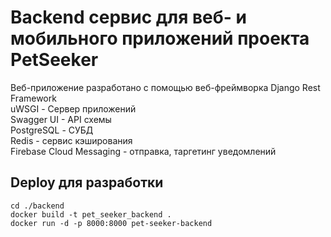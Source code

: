 # Backend сервис для веб- и мобильного приложений проекта PetSeeker

Веб-приложение разработано с помощью веб-фреймворка Django Rest Framework <br>
uWSGI - Сервер приложений<br>
Swagger UI - API схемы <br>
PostgreSQL - СУБД <br>
Redis - сервис кэширования <br>
Firebase Cloud Messaging - отправка, таргетинг уведомлений <br>

## Deploy для разработки
```
cd ./backend
docker build -t pet_seeker_backend .
docker run -d -p 8000:8000 pet-seeker-backend
```
